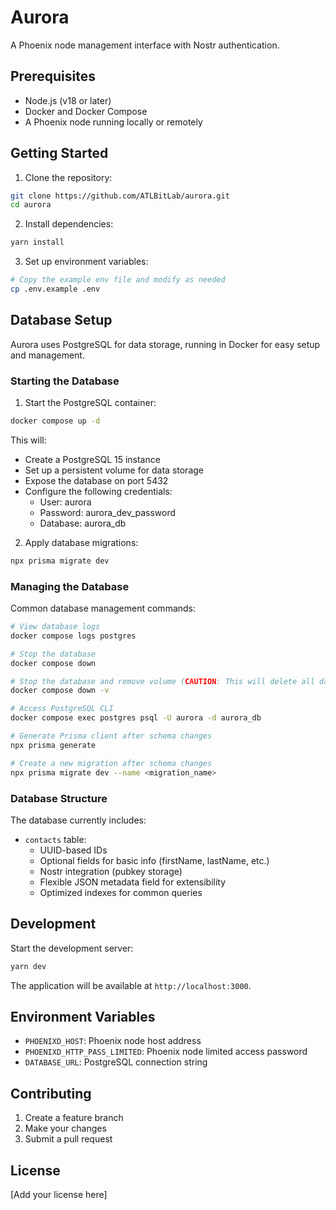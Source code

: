 # Aurora

A Phoenix node management interface with Nostr authentication.

## Prerequisites

- Node.js (v18 or later)
- Docker and Docker Compose
- A Phoenix node running locally or remotely

## Getting Started

1. Clone the repository:
```bash
git clone https://github.com/ATLBitLab/aurora.git
cd aurora
```

2. Install dependencies:
```bash
yarn install
```

3. Set up environment variables:
```bash
# Copy the example env file and modify as needed
cp .env.example .env
```

## Database Setup

Aurora uses PostgreSQL for data storage, running in Docker for easy setup and management.

### Starting the Database

1. Start the PostgreSQL container:
```bash
docker compose up -d
```

This will:
- Create a PostgreSQL 15 instance
- Set up a persistent volume for data storage
- Expose the database on port 5432
- Configure the following credentials:
  - User: aurora
  - Password: aurora_dev_password
  - Database: aurora_db

2. Apply database migrations:
```bash
npx prisma migrate dev
```

### Managing the Database

Common database management commands:

```bash
# View database logs
docker compose logs postgres

# Stop the database
docker compose down

# Stop the database and remove volume (CAUTION: This will delete all data)
docker compose down -v

# Access PostgreSQL CLI
docker compose exec postgres psql -U aurora -d aurora_db

# Generate Prisma client after schema changes
npx prisma generate

# Create a new migration after schema changes
npx prisma migrate dev --name <migration_name>
```

### Database Structure

The database currently includes:

- `contacts` table:
  - UUID-based IDs
  - Optional fields for basic info (firstName, lastName, etc.)
  - Nostr integration (pubkey storage)
  - Flexible JSON metadata field for extensibility
  - Optimized indexes for common queries

## Development

Start the development server:

```bash
yarn dev
```

The application will be available at `http://localhost:3000`.

## Environment Variables

- `PHOENIXD_HOST`: Phoenix node host address
- `PHOENIXD_HTTP_PASS_LIMITED`: Phoenix node limited access password
- `DATABASE_URL`: PostgreSQL connection string

## Contributing

1. Create a feature branch
2. Make your changes
3. Submit a pull request

## License

[Add your license here]
